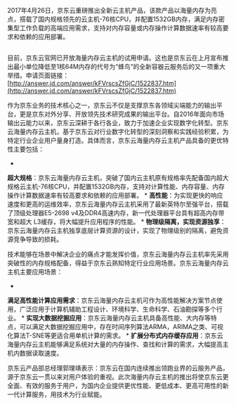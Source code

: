 2017年4月26日，京东云重磅推出全新云主机产品，该款产品以海量内存为亮点，搭载了国内规格领先的云主机-76核CPU，并配置1532GB内存，满足内存密集型工作负载的高端应用需求，支持对内存容量或内存操作计算数据速率有较高要求和依赖的应用部署。

![]()

目前，京东云官网已开放海量内存云主机的试用申请。这也是京东云在上月宣布推出最小单位降低至1核64M内存的代号为“蜂鸟”的全新容器云服务后的又一项重大举措。申请页面链接：[http://answer.jd.com/answer/kFVrscsZfGjC/1522837.htm](http://answer.jd.com/answer/kFVrscsZfGjC/1522837.htm)

作为京东业务的技术核心之一，京东云不仅是支撑京东各领域尖端能力的输出平台，更是京东对外分享、开放领先技术研究成果的输出平台。自2016年面向市场输出云能力以来，京东云深耕于各行各业，致力于加速企业实现数字化转型。京东云海量内存云主机，基于京东云对行业数字化转型的深刻洞察和实践经验积累，为特定行业企业用户量身打造。具体而言，京东云海量内存云主机产品具备的更优特性主要包括：

* 
**超大规格**：京东云海量内存云主机，突破了国内云主机原有规格率先配备国内超大规格云主机-76核CPU，并配置1532GB内存，支持对计算性能、内存容量、内存操作计算数据速率有较高要求和依赖的应用部署。
* 
**高性能**：为实现更快的响应速度和更高的运维效率，京东云海量内存云主机采用了最新英特尔至强平台，搭载了顶级处理器E5-2698 v4及DDR4高速内存，新一代处理器平台具有超高内存带宽和超大 L3缓存，将大幅提升应用程序的性能。
* 
**物理级隔离，实现资源独享**：京东云海量内存云主机独享底层计算资源的设计，实现了物理级别的隔离，避免资源竞争导致的损耗。

技术能够在场景中解决企业的痛点才能发挥价值，京东云海量内存云主机率先采用突破性的内存规格配备，得益于京东云熟知特定行业应用场景。京东云海量内存云主机主要应用场景：

* 
**满足高性能计算应用需求**：京东云海量内存云主机可作为高性能解决方案节点使用，广泛应用于计算机辅助工程设计、环境科学、生命科学、石油勘探等多个行业。
* 
**实现大数据挖掘应用**：京东云海量内存云主机具备高性能、大内存等特点，可以满足大数据挖掘应用中，存在时间序列算法ARMA，ARIMA之类、可视化算法T-SNE等更适合用单机计算的需求。
* 
**扩展分布式内存缓存应用**：京东云海量内存云主机能够满足系统对大量的内存操作、查找和计算的需求，大幅提高主机内数据读取速度。

京东云产品部总经理郭理靖表示：京东云在国内连续推出领跑业界的云服务产品，源于京东云一贯以来对用户体验的重视。此次海量内存云主机的推出将使京东云更全面、有效的服务于用户，为国内企业提供更优性能、更低成本、更高可用性的新一代计算服务，用技术为行业赋能。